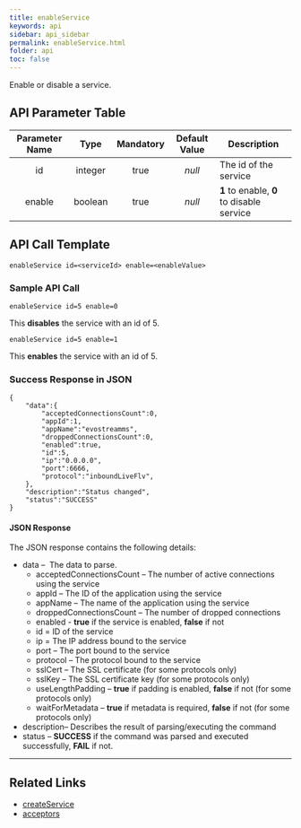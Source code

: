 ```yaml
---
title: enableService
keywords: api
sidebar: api_sidebar
permalink: enableService.html
folder: api
toc: false
---
```




Enable or disable a service.



## API Parameter Table

| **Parameter Name** |  Type   | **Mandatory** | **Default Value** | **Description**                          |
| :----------------: | :-----: | :-----------: | :---------------: | ---------------------------------------- |
|         id         | integer |     true      |      *null*       | The id of the service                    |
|       enable       | boolean |     true      |      *null*       | **1** to enable, **0** to disable service |



## API Call Template

``` 
enableService id=<serviceId> enable=<enableValue>
```



### Sample API Call

```
enableService id=5 enable=0
```

This **disables** the service with an id of 5.

```
enableService id=5 enable=1
```

This **enables** the service with an id of 5.



### Success Response in JSON

```
{
    "data":{
        "acceptedConnectionsCount":0,
        "appId":1,
        "appName":"evostreamms",
        "droppedConnectionsCount":0,
        "enabled":true,
        "id":5,
        "ip":"0.0.0.0",
        "port":6666,
        "protocol":"inboundLiveFlv",
    },
    "description":"Status changed",
    "status":"SUCCESS"
}
```



#### JSON Response

The JSON response contains the following details:

- data –  The data to parse.
  - acceptedConnectionsCount – The number of active connections using the service
  - appId – The ID of the application using the service
  - appName – The name of the application using the service
  - droppedConnectionsCount – The number of dropped connections
  - enabled - **true** if the service is enabled, **false** if not
  - id = ID of the service
  - ip = The IP address bound to the service
  - port – The port bound to the service
  - protocol – The protocol bound to the service
  - sslCert – The SSL certificate (for some protocols only)
  - sslKey – The SSL certificate key (for some protocols only)
  - useLengthPadding – **true** if padding is enabled, **false** if not (for some protocols only)
  - waitForMetadata – **true** if metadata is required, **false** if not (for some protocols only)
- description– Describes the result of parsing/executing the command
- status – **SUCCESS** if the command was parsed and executed successfully, **FAIL** if not.

------

## Related Links

- [createService](createService.html)
- [acceptors](userguide_configlua.html#acceptors)